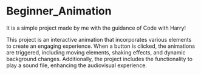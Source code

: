 # Beginner_Animation
It is a simple project made by me with the guidance of Code with Harry!

This project is an interactive animation that incorporates various elements to create an engaging experience. When a button is clicked, the animations are triggered, including moving elements, shaking effects, and dynamic background changes. Additionally, the project includes the functionality to play a sound file, enhancing the audiovisual experience. 
